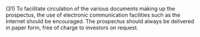 (31) To facilitate circulation of the various documents making up the prospectus, the use of electronic communication facilities such as the Internet should be encouraged. The prospectus should always be delivered in paper form, free of charge to investors on request.